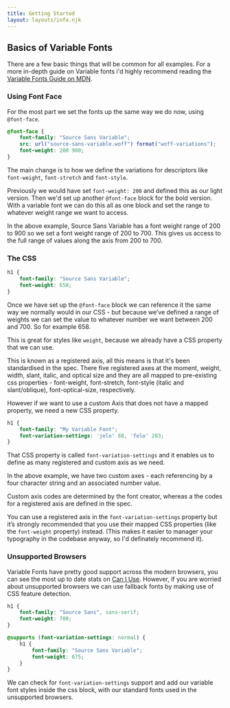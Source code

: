 ```yaml
---
title: Getting Started
layout: layouts/info.njk
---
```


## Basics of Variable Fonts
There are a few basic things that will be common for all examples. For a more in-depth guide on Variable fonts i'd highly recommend reading the [Variable Fonts Guide on MDN](https://developer.mozilla.org/en-US/docs/Web/CSS/CSS_Fonts/Variable_Fonts_Guide).

### Using Font Face
For the most part we set the fonts up the same way we do now, using `@font-face`.

``` css
@font-face {
    font-family: "Source Sans Variable";
    src: url("source-sans-variable.woff") format("woff-variations");
    font-weight: 200 900;
}
```

The main change is to how we define the variations for descriptors like `font-weight`, `font-stretch` and `font-style`.

Previously we would have set `font-weight: 200` and defined this as our light version. Then we'd set up another `@font-face` block for the bold version. With a variable font we can do this all as one block and set the range to whatever weight range we want to access.

In the above example, Source Sans Variable has a font weight range of 200 to 900 so we set a font weight range of 200 to 700. This gives us access to the full range of values along the axis from 200 to 700.

### The CSS

``` css
h1 {
    font-family: "Source Sans Variable";
    font-weight: 658;
}
```

Once we have set up the `@font-face` block we can reference it the same way we normally would in our CSS - but because we’ve defined a range of weights we can set the value to whatever number we want between 200 and 700. So for example 658.

This is great for styles like `weight`, because we already have a CSS property that we can use.

This is known as a registered axis, all this means is that it's been standardised in the spec. There five registered axes at the moment, weight, width, slant, italic, and optical size and they are all mapped to pre-existing css properties - font-weight, font-stretch, font-style (italic and slant/oblique), font-optical-size, respectively.

However if we want to use a custom Axis that does not have a mapped property, we need a new CSS property.

``` css
h1 {
    font-family: "My Variable Font";
    font-variation-settings: 'jelo' 88, 'felo' 203;
}
```

That CSS property is called `font-variation-settings` and it enables us to define as many registered and custom axis as we need.

In the above example, we have two custom axes - each referencing by a four character string and an associated number value.

Custom axis codes are determined by the font creator, whereas a the codes for a registered axis are defined in the spec.

You can use a registered axis in the `font-variation-settings` property but it’s strongly recommended that you use their mapped CSS properties (like the `font-weight` property) instead. (This makes it easier to manager your typography in the codebase anyway, so I'd definately recommend it).

### Unsupported Browsers

Variable Fonts have pretty good support across the modern browsers, you can see the most up to date stats on [Can I Use](https://caniuse.com/#search=variable%20fonts). However, if you are worried about unsupported browsers we can use fallback fonts by making use of CSS feature detection.

```css
h1 {
    font-family: "Source Sans", sans-serif;
    font-weight: 700;
}

@supports (font-variation-settings: normal) {
    h1 {
        font-family: "Source Sans Variable";
        font-weight: 675;
    }
}
```

We can check for `font-variation-settings` support and add our variable font styles inside the css block, with our standard fonts used in the unsupported browsers.
